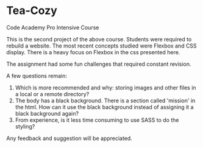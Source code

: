 # Tea-Cozy

Code Academy Pro Intensive Course

This is the second project of the above course. 
Students were required to rebuild a website. 
The most recent concepts studied were Flexbox and CSS display. 
There is a heavy focus on Flexbox in the css presented here.

The assignment had some fun challenges that required constant revision.

A few questions remain:

1. Which is more recommended and why: storing images and other files in a local or a remote directory?
2. The body has a black background. There is a section called 'mission' in the html. How can it use the black background instead of assigning it a black background again?
3. From experience, is it less time consuming to use SASS to do the styling? 

Any feedback and suggestion will be appreciated.
